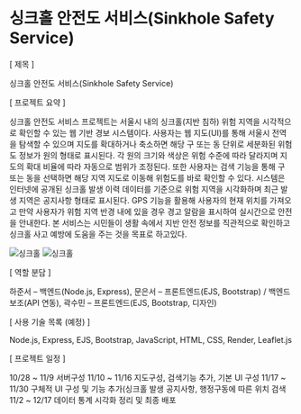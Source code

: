 # 싱크홀 안전도 서비스(Sinkhole Safety Service)

[ 제목 ]

싱크홀 안전도 서비스(Sinkhole Safety Service)

[ 프로젝트 요약 ]

싱크홀 안전도 서비스 프로젝트는 서울시 내의 싱크홀(지반 침하) 위험 지역을 시각적으로 확인할 수 있는 웹 기반 경보 시스템이다. 사용자는 웹 지도(UI)를 통해 서울시 전역을 탐색할 수 있으며 지도를 확대하거나 축소하면 해당 구 또는 동 단위로 세분화된 위험도 정보가 원의 형태로 표시된다. 각 원의 크기와 색상은 위험 수준에 따라 달라지며 지도의 확대 비율에 따라 자동으로 범위가 조정된다. 또한 사용자는 검색 기능을 통해 구 또는 동을 선택하면 해당 지역 지도로 이동해 위험도를 바로 확인할 수 있다. 시스템은 인터넷에 공개된 싱크홀 발생 이력 데이터를 기준으로 위험 지역을 시각화하며 최근 발생 지역은 공지사항 형태로 표시된다. GPS 기능을 활용해 사용자의 현재 위치를 가져오고 만약 사용자가 위험 지역 반경 내에 있을 경우 경고 알람을 표시하여 실시간으로 안전을 안내한다. 본 서비스는 시민들이 생활 속에서 지반 안전 정보를 직관적으로 확인하고 싱크홀 사고 예방에 도움을 주는 것을 목표로 하고있다.

![싱크홀](https://github.com/user-attachments/assets/2bb15261-53e8-4853-96f5-141e838f372c)
![싱크홀](https://github.com/user-attachments/assets/f524d311-e47c-489c-86e3-199e68584d45)


[ 역할 분담 ]

하준서 – 백엔드(Node.js, Express), 문은서 – 프론트엔드(EJS, Bootstrap) / 백엔드 보조(API 연동), 곽수민 – 프론트엔드(EJS, Bootstrap, 디자인)

[ 사용 기술 목록 (예정) ]

Node.js, Express, EJS, Bootstrap, JavaScript, HTML, CSS, Render, Leaflet.js

[ 프로젝트 일정 ]

10/28 ~ 11/9 서버구성
11/10 ~ 11/16 지도구성, 검색기능 추가, 기본 UI 구성
11/17 ~ 11/30 구체적 UI 구성 및 기능 추가(싱크홀 발생 공지사항, 행정구동에 따른 위치 검색
11/2 ~ 12/17 데이터 통계 시각화 정리 및 최종 배포
